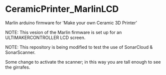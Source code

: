 # CeramicPrinter_MarlinLCD
Marlin arduino firmware for 'Make your own Ceramic 3D Printer'

NOTE: This vesion of the Marlin firmware is set up for an ULTIMAKERCONTROLLER LCD screen.

NOTE: This repository is being modified to test the use of SonarCloud & SonarScanner.

Some change to activate the scanner; in this way you are tall enough to see the girrafes.
